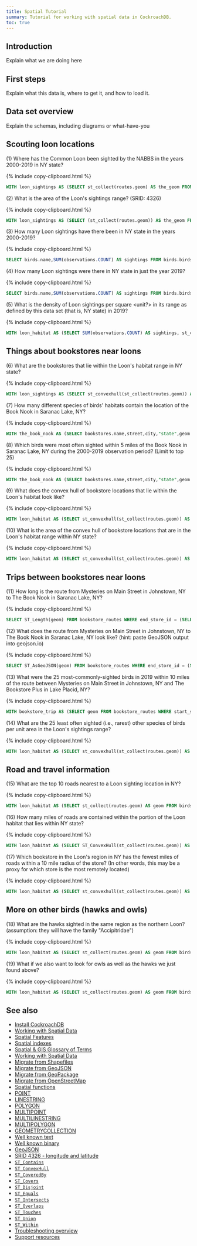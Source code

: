 ```yaml
---
title: Spatial Tutorial
summary: Tutorial for working with spatial data in CockroachDB.
toc: true
---
```


## Introduction

Explain what we are doing here

## First steps

Explain what this data is, where to get it, and how to load it.

## Data set overview

Explain the schemas, including diagrams or what-have-you

## Scouting loon locations

(1) Where has the Common Loon been sighted by the NABBS in the years 2000-2019 in NY state?

{% include copy-clipboard.html %}
~~~ sql
WITH loon_sightings AS (SELECT st_collect(routes.geom) AS the_geom FROM birds.birds, birds.observations, birds.routes WHERE birds.name = 'Common Loon' AND birds.id = observations.bird_id AND observations.route_id = routes.id) SELECT st_asgeojson(the_geom) FROM loon_sightings;
~~~

(2) What is the area of the Loon's sightings range? (SRID: 4326)

{% include copy-clipboard.html %}
~~~ sql
WITH loon_sightings AS (SELECT (st_collect(routes.geom)) AS the_geom FROM birds.birds, birds.observations, birds.routes WHERE birds.name = 'Common Loon' AND birds.id = observations.bird_id AND observations.route_id = routes.ID) SELECT ST_Area(ST_ConvexHull(the_geom)) FROM loon_sightings;
~~~

(3) How many Loon sightings have there been in NY state in the years 2000-2019?

{% include copy-clipboard.html %}
~~~ sql
SELECT birds.name,SUM(observations.COUNT) AS sightings FROM birds.birds, birds.observations, birds.routes WHERE birds.name = 'Common Loon' AND birds.ID = observations.bird_id AND observations.route_id = routes.ID GROUP BY birds.name;
~~~

(4) How many Loon sightings were there in NY state in just the year 2019?

{% include copy-clipboard.html %}
~~~ sql
SELECT birds.name,SUM(observations.COUNT) AS sightings FROM birds.birds, birds.observations, birds.routes WHERE birds.name = 'Common Loon' AND birds.ID = observations.bird_id AND observations.route_id = routes.ID AND observations.YEAR = 2019 GROUP BY birds.name;
~~~

(5) What is the density of Loon sightings per square <unit?> in its range as defined by this data set (that is, NY state) in 2019?

{% include copy-clipboard.html %}
~~~ sql
WITH loon_habitat AS (SELECT SUM(observations.COUNT) AS sightings, st_convexhull(st_collect(routes.geom)) AS the_hull FROM birds.birds, birds.observations, birds.routes WHERE birds.name = 'Common Loon' AND birds.id = observations.bird_id AND observations.route_id = routes.ID AND observations.YEAR = 2019) SELECT loon_habitat.sightings::FLOAT/(SELECT ST_Area(loon_habitat.the_hull)) FROM loon_habitat;
~~~

## Things about bookstores near loons

(6) What are the bookstores that lie within the Loon's habitat range in NY state?

{% include copy-clipboard.html %}
~~~ sql
WITH loon_sightings AS (SELECT st_convexhull(st_collect(routes.geom)) AS loon_hull FROM birds.birds, birds.observations, birds.routes WHERE birds.name = 'Common Loon' AND birds.id = observations.bird_id AND observations.route_id = routes.ID) SELECT name,street,city,STATE  FROM tutorial.bookstores,loon_sightings WHERE ST_Contains(loon_hull,geom) ORDER BY geom;
~~~

(7) How many different species of birds' habitats contain the location of the Book Nook in Saranac Lake, NY?

{% include copy-clipboard.html %}
~~~ sql
WITH the_book_nook AS (SELECT bookstores.name,street,city,"state",geom FROM tutorial.bookstores WHERE "state" = 'NY' AND city = 'Saranac Lake'), local_birds AS (SELECT birds.name, st_convexhull(st_collect(routes.geom)) AS the_hull FROM birds.birds, birds.observations, birds.routes WHERE birds.id = observations.bird_id AND observations.route_id = routes.ID GROUP BY birds.name) SELECT count(local_birds.name) FROM local_birds,the_book_nook WHERE ST_Contains(local_birds.the_hull,the_book_nook.geom);
~~~

(8) Which birds were most often sighted within 5 miles of the Book Nook in Saranac Lake, NY during the 2000-2019 observation period?  (Limit to top 25)

{% include copy-clipboard.html %}
~~~ sql
WITH the_book_nook AS (SELECT bookstores.name,street,city,"state",geom FROM tutorial.bookstores WHERE "state" = 'NY' AND city = 'Saranac Lake') SELECT birds.name, SUM(observations.COUNT) AS sightings FROM birds.birds, birds.observations, birds.routes,the_book_nook WHERE birds.id = observations.bird_id AND observations.route_id = routes.ID AND ST_Distance(the_book_nook.geom::GEOGRAPHY,routes.geom::GEOGRAPHY) < (1609*10) GROUP BY birds.name ORDER BY sightings DESC LIMIT 25;
~~~

(9) What does the convex hull of bookstore locations that lie within the Loon's habitat look like?

{% include copy-clipboard.html %}
~~~ sql
WITH loon_habitat AS (SELECT st_convexhull(st_collect(routes.geom)) AS the_hull FROM birds.birds, birds.observations, birds.routes WHERE birds.name = 'Common Loon' AND birds.id = observations.bird_id AND observations.route_id = routes.ID) SELECT ST_AsGeoJSON(ST_ConvexHull(ST_Collect(geom))) FROM tutorial.bookstores,loon_habitat WHERE ST_Contains(the_hull,geom);
~~~

(10) What is the area of the convex hull of bookstore locations that are in the Loon's habitat range within NY state?

{% include copy-clipboard.html %}
~~~ sql
WITH loon_habitat AS (SELECT st_convexhull(st_collect(routes.geom)) AS the_hull FROM birds.birds, birds.observations, birds.routes WHERE birds.name = 'Common Loon' AND birds.id = observations.bird_id AND observations.route_id = routes.ID) SELECT ST_Area(ST_ConvexHull(ST_Collect(geom))) FROM tutorial.bookstores,loon_habitat WHERE ST_Contains(the_hull,geom);
~~~

## Trips between bookstores near loons

(11) How long is the route from Mysteries on Main Street in Johnstown, NY to The Book Nook in Saranac Lake, NY?

{% include copy-clipboard.html %}
~~~ sql
SELECT ST_Length(geom) FROM bookstore_routes WHERE end_store_id = (SELECT ID FROM tutorial.bookstores WHERE city = 'Johnstown' AND STATE = 'NY') AND start_store_id = (SELECT ID FROM tutorial.bookstores WHERE city = 'Saranac Lake' AND STATE = 'NY');
~~~

(12) What does the route from Mysteries on Main Street in Johnstown, NY to The Book Nook in Saranac Lake, NY look like? (hint: paste GeoJSON output into geojson.io)

{% include copy-clipboard.html %}
~~~ sql
SELECT ST_AsGeoJSON(geom) FROM bookstore_routes WHERE end_store_id = (SELECT ID FROM tutorial.bookstores WHERE city = 'Johnstown' AND STATE = 'NY') AND start_store_id = (SELECT ID FROM tutorial.bookstores WHERE city = 'Saranac Lake' AND STATE = 'NY');
~~~

(13) What were the 25 most-commonly-sighted birds in 2019 within 10 miles of the route between Mysteries on Main Street in Johnstown, NY and The Bookstore Plus in Lake Placid, NY?

{% include copy-clipboard.html %}
~~~ sql
WITH bookstore_trip AS (SELECT geom FROM bookstore_routes WHERE start_store_id = (SELECT ID FROM tutorial.bookstores WHERE city = 'Johnstown' AND STATE = 'NY') AND end_store_id = (SELECT ID FROM tutorial.bookstores WHERE city = 'Lake Placid' AND STATE = 'NY')) SELECT birds.birds.name,SUM(birds.observations.COUNT) AS sightings FROM birds.birds,birds.observations,birds.routes,bookstore_trip WHERE birds.birds.id = birds.observations.bird_id AND observations.route_id = routes.id AND observations.YEAR = 2019 AND ST_Distance(bookstore_trip.geom::GEOGRAPHY,birds.routes.geom::GEOGRAPHY) < (1609*10) GROUP BY birds.name ORDER BY sightings DESC LIMIT 25;
~~~

(14) What are the 25 least often sighted (i.e., rarest) other species of birds per unit area in the Loon's sightings range?

{% include copy-clipboard.html %}
~~~ sql
WITH loon_habitat AS (SELECT st_convexhull(st_collect(routes.geom)) AS loon_hull FROM birds.birds, birds.observations, birds.routes WHERE birds.name = 'Common Loon' AND birds.id = observations.bird_id AND observations.route_id = routes.ID) SELECT birds.name, SUM(birds.observations.COUNT) AS sightings FROM birds.birds,birds.observations,birds.routes,loon_habitat WHERE birds.id = observations.bird_id AND observations.route_id = routes.id AND ST_Contains(loon_hull,routes.geom) GROUP BY birds.name ORDER BY sightings ASC LIMIT 25;
~~~

## Road and travel information

(15) What are the top 10 roads nearest to a Loon sighting location in NY?

{% include copy-clipboard.html %}
~~~ sql
WITH loon_habitat AS (SELECT st_collect(routes.geom) AS geom FROM birds.birds, birds.observations, birds.routes WHERE birds.name = 'Common Loon' AND birds.id = observations.bird_id AND observations.route_id = routes.ID) SELECT ST_AsGeoJSON(roads.geom) FROM roads,loon_habitat WHERE roads.STATE = 'NY' AND ST_Distance(loon_habitat.geom, st_setsrid(roads.geom,4326)) < 1 ORDER BY ST_Distance(loon_habitat.geom,st_setsrid(roads.geom,4326)) ASC LIMIT 10;
~~~

(16) How many miles of roads are contained within the portion of the Loon habitat that lies within NY state?

{% include copy-clipboard.html %}
~~~ sql
WITH loon_habitat AS (SELECT ST_ConvexHull(st_collect(routes.geom)) AS hull FROM birds.birds, birds.observations, birds.routes WHERE birds.name = 'Common Loon' AND birds.id = observations.bird_id AND observations.route_id = routes.ID) SELECT sum(roads.miles) FROM roads,loon_habitat WHERE roads.STATE = 'NY' AND ST_Contains(loon_habitat.hull, st_setsrid(roads.geom,4326));
~~~

(17) Which bookstore in the Loon's region in NY has the fewest miles of roads within a 10 mile radius of the store? (In other words, this may be a proxy for which store is the most remotely located)

{% include copy-clipboard.html %}
~~~ sql
WITH loon_habitat AS (SELECT st_convexhull(st_collect(routes.geom)) AS geom FROM birds.birds, birds.observations, birds.routes WHERE birds.name = 'Common Loon' AND birds.id = observations.bird_id AND observations.route_id = routes.ID), loon_bookstores AS (SELECT bookstores.name, address,bookstores.geom AS geom FROM bookstores,loon_habitat WHERE ST_Contains(loon_habitat.geom,bookstores.geom))  SELECT loon_bookstores.name,address,SUM(roads.miles)::INT AS nearby_road_miles FROM roads,loon_bookstores WHERE (ST_Distance(loon_bookstores.geom,st_setsrid(roads.geom, 4326)) < (10/69)) GROUP BY loon_bookstores.name,address ORDER BY nearby_road_miles ASC;
~~~

## More on other birds (hawks and owls)

(18) What are the hawks sighted in the same region as the northern Loon? (assumption: they will have the family "Accipitridae")

{% include copy-clipboard.html %}
~~~ sql
WITH loon_habitat AS (SELECT st_collect(routes.geom) AS geom FROM birds.birds, birds.observations, birds.routes WHERE birds.name = 'Common Loon' AND birds.id = observations.bird_id AND observations.route_id = routes.ID) SELECT birds.name FROM birds.birds,birds.observations,birds.routes,loon_habitat WHERE birds.family = 'Accipitridae' AND birds.ID = observations.bird_id AND observations.route_id = routes.ID AND ST_Contains(loon_habitat.geom,routes.geom) GROUP BY birds.name;
~~~

(19) What if we also want to look for owls as well as the hawks we just found above?

{% include copy-clipboard.html %}
~~~ sql
WITH loon_habitat AS (SELECT st_collect(routes.geom) AS geom FROM birds.birds, birds.observations, birds.routes WHERE birds.name = 'Common Loon' AND birds.id = observations.bird_id AND observations.route_id = routes.ID) SELECT birds.name FROM birds.birds,birds.observations,birds.routes,loon_habitat WHERE (birds.family = 'Accipitridae' OR birds.FAMILY = 'Strigidae') AND birds.ID = observations.bird_id AND observations.route_id = routes.ID AND ST_Contains(loon_habitat.geom,routes.geom) GROUP BY birds.name,birds.FAMILY;
~~~

## See also

- [Install CockroachDB](install-cockroachdb.html)
- [Working with Spatial Data](spatial-data.html)
- [Spatial Features](spatial-features.html)
- [Spatial indexes](spatial-indexes.html)
- [Spatial & GIS Glossary of Terms](spatial-glossary.html)
- [Working with Spatial Data](spatial-data.html)
- [Migrate from Shapefiles](migrate-from-shapefiles.html)
- [Migrate from GeoJSON](migrate-from-geojson.html)
- [Migrate from GeoPackage](migrate-from-geopackage.html)
- [Migrate from OpenStreetMap](migrate-from-openstreetmap.html)
- [Spatial functions](functions-and-operators.html#spatial-functions)
- [POINT](point.html)
- [LINESTRING](linestring.html)
- [POLYGON](polygon.html)
- [MULTIPOINT](multipoint.html)
- [MULTILINESTRING](multilinestring.html)
- [MULTIPOLYGON](multipolygon.html)
- [GEOMETRYCOLLECTION](geometrycollection.html)
- [Well known text](well-known-text.html)
- [Well known binary](well-known-binary.html)
- [GeoJSON](geojson.html)
- [SRID 4326 - longitude and latitude](srid-4326.html)
- [`ST_Contains`](st_contains.html)
- [`ST_ConvexHull`](st_convexhull.html)
- [`ST_CoveredBy`](st_coveredby.html)
- [`ST_Covers`](st_covers.html)
- [`ST_Disjoint`](st_disjoint.html)
- [`ST_Equals`](st_equals.html)
- [`ST_Intersects`](st_intersects.html)
- [`ST_Overlaps`](st_overlaps.html)
- [`ST_Touches`](st_touches.html)
- [`ST_Union`](st_union.html)
- [`ST_Within`](st_within.html)
- [Troubleshooting overview](troubleshooting-overview.html)
- [Support resources](support-resources.html)
